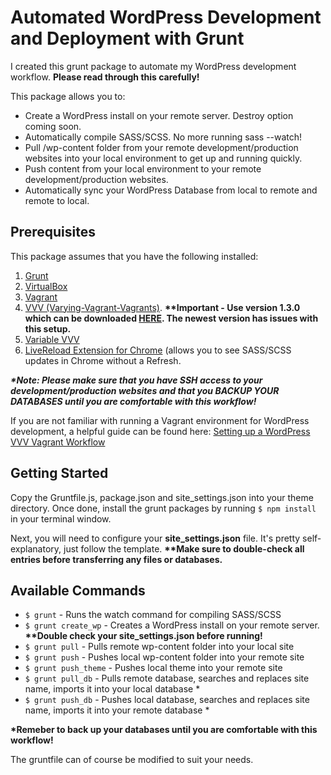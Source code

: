# Automated WordPress Development and Deployment with Grunt
<p>I created this grunt package to automate my WordPress development workflow. <strong>Please read through this carefully!</strong></p> 

<p>This package allows you to:
<ul>
	<li>Create a WordPress install on your remote server. Destroy option coming soon.</li>
	<li>Automatically compile SASS/SCSS. No more running sass --watch!</li>
	<li>Pull /wp-content folder from your remote development/production websites into your local environment to get up and running quickly.</li>
	<li>Push content from your local environment to your remote development/production websites.</li>
	<li>Automatically sync your WordPress Database from local to remote and remote to local.</li>
</ul>
</p>

<h2>Prerequisites</h2>

<p>This package assumes that you have the following installed:</p>
<ol>
	<li><a href="https://gruntjs.com/getting-started" target="_blank">Grunt</a></li>
	<li><a href="https://www.virtualbox.org/" target="_blank">VirtualBox</a></li>
	<li><a href="https://www.vagrantup.com/downloads.html" target="_blank">Vagrant</a></li>
	<li><a href="https://github.com/Varying-Vagrant-Vagrants/VVV" target="_blank">VVV (Varying-Vagrant-Vagrants)</a>. <strong>**Important - Use version 1.3.0 which can be downloaded <a href="https://github.com/Varying-Vagrant-Vagrants/VVV/archive/1.3.0.zip">HERE</a>. The newest version has issues with this setup.</strong></li>
	<li><a href="https://github.com/bradp/vv" target="_blank">Variable VVV</a></li>
	<li><a href="https://chrome.google.com/webstore/detail/livereload/jnihajbhpnppcggbcgedagnkighmdlei?hl=en">LiveReload Extension for Chrome</a> (allows you to see SASS/SCSS updates in Chrome without a Refresh.</li>
</ol>

<p><em><strong>*Note: Please make sure that you have SSH access to your development/production websites and that you BACKUP YOUR DATABASES until you are comfortable with this workflow!</strong></em></p>

<p>If you are not familiar with running a Vagrant environment for WordPress development, a helpful guide can be found here: <a href="http://wpbeaches.com/setting-up-a-wordpress-vvv-vagrant-workflow/" target="_blank">Setting up a WordPress VVV Vagrant Workflow</a></p>

<h2>Getting Started</h2>

<p>Copy the Gruntfile.js, package.json and site_settings.json into your theme directory. Once done, install the grunt packages by running <code>$ npm install</code> in your terminal window.</p>

<p>Next, you will need to configure your <strong>site_settings.json</strong> file. It's pretty self-explanatory, just follow the template. <strong>**Make sure to double-check all entries before transferring any files or databases.</strong></p>

<h2>Available Commands</h2>
<ul>
	<li><code>$ grunt</code> - Runs the watch command for compiling SASS/SCSS</li>
	<li><code>$ grunt create_wp</code> - Creates a WordPress install on your remote server. <strong>**Double check your site_settings.json before running!</strong></li>
	<li><code>$ grunt pull</code> - Pulls remote wp-content folder into your local site</li>
	<li><code>$ grunt push</code> - Pushes local wp-content folder into your remote site</li>
	<li><code>$ grunt push_theme</code> - Pushes local theme into your remote site</li>
	<li><code>$ grunt pull_db</code> - Pulls remote database, searches and replaces site name, imports it into your local database *</li>
	<li><code>$ grunt push_db</code> - Pushes local database, searches and replaces site name, imports it into your remote database *</li>
</ul>

<p><strong>*Remeber to back up your databases until you are comfortable with this workflow!</strong></p>

<p>The gruntfile can of course be modified to suit your needs.</p>

